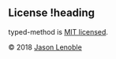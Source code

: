 ## License !heading

typed-method is [MIT licensed](./LICENSE).

© 2018 [Jason Lenoble](mailto:jason.lenoble@gmail.com)
